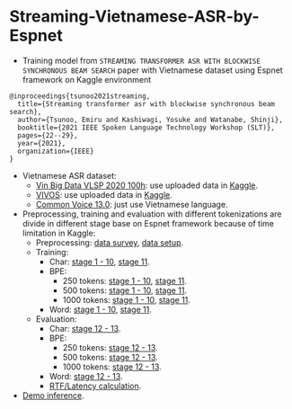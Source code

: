 # Streaming-Vietnamese-ASR-by-Espnet

- Training model from `STREAMING TRANSFORMER ASR WITH BLOCKWISE SYNCHRONOUS BEAM SEARCH` paper with Vietnamese dataset using Espnet framework on Kaggle environment
```
@inproceedings{tsunoo2021streaming,
  title={Streaming transformer asr with blockwise synchronous beam search},
  author={Tsunoo, Emiru and Kashiwagi, Yosuke and Watanabe, Shinji},
  booktitle={2021 IEEE Spoken Language Technology Workshop (SLT)},
  pages={22--29},
  year={2021},
  organization={IEEE}
}
```
- Vietnamese ASR dataset:
    - [Vin Big Data VLSP 2020 100h](https://vlsp.org.vn/vlsp2020): use uploaded data in [Kaggle](https://www.kaggle.com/datasets/tuannguyenvananh/vin-big-data-vlsp-2020-100h).
    - [VIVOS](http://ailab.hcmus.edu.vn/vivos/): use uploaded data in [Kaggle](https://www.kaggle.com/datasets/tuannguyenvananh/vivos-dataset).
    - [Common Voice 13.0](https://huggingface.co/datasets/mozilla-foundation/common_voice_13_0): just use Vietnamese language.
- Preprocessing, training and evaluation with different tokenizations are divide in different stage base on Espnet framework because of time limitation in Kaggle:
  - Preprocessing: [data survey](https://www.kaggle.com/code/ngkhtrf/streaming-vietnamese-asr-espnet-data-survey), [data setup](https://www.kaggle.com/code/ngkhtrf/streaming-vietnamese-asr-espnet-data-setup).
  - Training:
    - Char: [stage 1 - 10](https://www.kaggle.com/ngkhtrf/streaming-vietnamese-asr-espnet-stage-1-10-char), [stage 11](https://www.kaggle.com/code/ngkhtrf/streaming-vietnamese-asr-espnet-stage-11-char).
    - BPE:
      - 250 tokens: [stage 1 - 10](https://www.kaggle.com/code/ngkhtrf/streaming-vietnamese-asr-espnet-stage-1-10-bpe250), [stage 11](https://www.kaggle.com/code/ngkhtrf/streaming-vietnamese-asr-espnet-stage-11-bpe250).
      - 500 tokens: [stage 1 - 10](https://www.kaggle.com/code/ngkhtrf/streaming-vietnamese-asr-espnet-stage-1-10-bpe500), [stage 11](https://www.kaggle.com/code/ngkhtrf/streaming-vietnamese-asr-espnet-stage-11-bpe500).
      - 1000 tokens: [stage 1 - 10](https://www.kaggle.com/code/ngkhtrf/streaming-vietnamese-asr-espnet-stage-1-10-bpe1k), [stage 11](https://www.kaggle.com/code/ngkhtrf/streaming-vietnamese-asr-espnet-stage-11-bpe1k).
    - Word: [stage 1 - 10](https://www.kaggle.com/code/ngkhtrf/streaming-vietnamese-asr-espnet-stage-1-10-word), [stage 11](https://www.kaggle.com/code/ngkhtrf/streaming-vietnamese-asr-espnet-stage-11-word).
  - Evaluation:
    - Char: [stage 12 - 13](https://www.kaggle.com/code/ngkhtrf/streaming-vietnamese-asr-espnet-stage-12-13-char).
    - BPE:
      - 250 tokens: [stage 12 - 13](https://www.kaggle.com/code/ngkhtrf/streaming-vietnamese-asr-espnet-stage-12-13-bpe250).
      - 500 tokens: [stage 12 - 13](https://www.kaggle.com/code/ngkhtrf/streaming-vietnamese-asr-espnet-stage-12-13-bpe500).
      - 1000 tokens: [stage 12 - 13](https://www.kaggle.com/code/ngkhtrf/streaming-vietnamese-asr-espnet-stage-12-13-bpe1k).
    - Word: [stage 12 - 13](https://www.kaggle.com/code/ngkhtrf/streaming-vietnamese-asr-espnet-stage-12-13-word).
    - [RTF/Latency calculation](https://www.kaggle.com/code/ngkhtrf/streaming-vietnamese-asr-espnet-rtf-latency).
- [Demo inference](https://www.kaggle.com/code/ngkhtrf/streaming-vietnamese-asr-espnet-inference).
